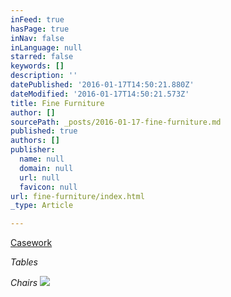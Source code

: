 ```yaml
---
inFeed: true
hasPage: true
inNav: false
inLanguage: null
starred: false
keywords: []
description: ''
datePublished: '2016-01-17T14:50:21.880Z'
dateModified: '2016-01-17T14:50:21.573Z'
title: Fine Furniture
author: []
sourcePath: _posts/2016-01-17-fine-furniture.md
published: true
authors: []
publisher:
  name: null
  domain: null
  url: null
  favicon: null
url: fine-furniture/index.html
_type: Article

---
```

[Casework][0]

_Tables_

_Chairs_
![](https://the-grid-user-content.s3-us-west-2.amazonaws.com/3ed96a04-465d-45f5-a6c9-c6dd7d34425a.jpg)

[0]: null